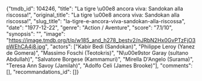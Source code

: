 {"tmdb_id": 104246, "title": "La tigre \u00e8 ancora viva: Sandokan alla riscossa!", "original_title": "La tigre \u00e8 ancora viva: Sandokan alla riscossa!", "slug_title": "la-tigre-e-ancora-viva-sandokan-alla-riscossa", "date": "1977-12-22", "genre": "Action / Aventure", "score": "7.1/10", "synopsis": "", "image": "https://image.tmdb.org/t/p/w185_and_h278_bestv2/nJRbN2Hx0GvPTzFjO3pWEhCA4j8.jpg", "actors": ["Kabir Bedi (Sandokan)", "Philippe Leroy (Yanez de Gomera)", "Massimo Foschi (Teotokris)", "N\u00e9stor Garay (sultano Abdullah)", "Salvatore Borgese (Kammamuri)", "Mirella D'Angelo (Surama)", "Teresa Ann Savoy (Jamilah)", "Adolfo Celi (James Brooke)"], "comments": [], "recommandations_id": []}